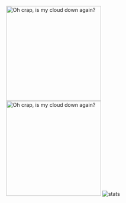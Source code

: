 <img src="https://cloudme.ga/x/xqtn5.gif" alt="Oh crap, is my cloud down again?" height="256"><img src="https://cloudme.ga/x/ifozw.gif" alt="Oh crap, is my cloud down again?" height="256">
![stats](https://github-readme-stats.vercel.app/api?username=kellphy&count_private=true&show_icons=true&theme=tokyonight)

<!--
**Kellphy/Kellphy** is a ✨ _special_ ✨ repository because its `README.md` (this file) appears on your GitHub profile.

Here are some ideas to get you started:

- 🔭 I’m currently working on ...
- 🌱 I’m currently learning ...
- 👯 I’m looking to collaborate on ...
- 🤔 I’m looking for help with ...
- 💬 Ask me about ...
- 📫 How to reach me: ...
- 😄 Pronouns: ...
- ⚡ Fun fact: ...
-->
